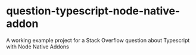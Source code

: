 # question-typescript-node-native-addon
A working example project for a Stack Overflow question about Typescript with Node Native Addons

